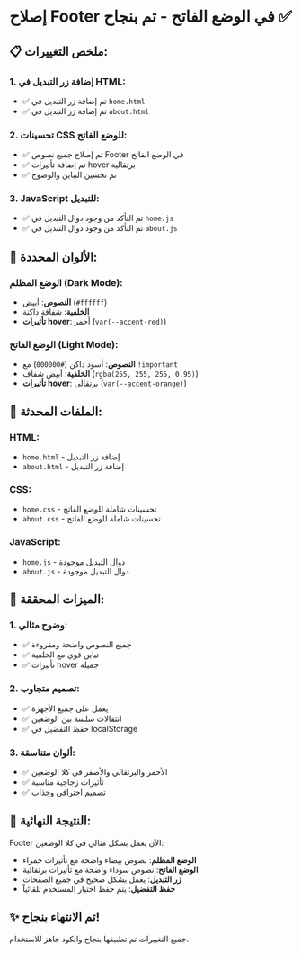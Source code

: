 # إصلاح Footer في الوضع الفاتح - تم بنجاح ✅

## 📋 **ملخص التغييرات:**

### **1. إضافة زر التبديل في HTML:**
- ✅ تم إضافة زر التبديل في `home.html`
- ✅ تم إضافة زر التبديل في `about.html`

### **2. تحسينات CSS للوضع الفاتح:**
- ✅ تم إصلاح جميع نصوص Footer في الوضع الفاتح
- ✅ تم إضافة تأثيرات hover برتقالية
- ✅ تم تحسين التباين والوضوح

### **3. JavaScript للتبديل:**
- ✅ تم التأكد من وجود دوال التبديل في `home.js`
- ✅ تم التأكد من وجود دوال التبديل في `about.js`

## 🎨 **الألوان المحددة:**

### **الوضع المظلم (Dark Mode):**
- **النصوص**: أبيض (`#ffffff`)
- **الخلفية**: شفافة داكنة
- **تأثيرات hover**: أحمر (`var(--accent-red)`)

### **الوضع الفاتح (Light Mode):**
- **النصوص**: أسود داكن (`#000000`) مع `!important`
- **الخلفية**: أبيض شفاف (`rgba(255, 255, 255, 0.95)`)
- **تأثيرات hover**: برتقالي (`var(--accent-orange)`)

## 🔧 **الملفات المحدثة:**

### **HTML:**
- `home.html` - إضافة زر التبديل
- `about.html` - إضافة زر التبديل

### **CSS:**
- `home.css` - تحسينات شاملة للوضع الفاتح
- `about.css` - تحسينات شاملة للوضع الفاتح

### **JavaScript:**
- `home.js` - دوال التبديل موجودة
- `about.js` - دوال التبديل موجودة

## 🚀 **الميزات المحققة:**

### **1. وضوح مثالي:**
- ✅ جميع النصوص واضحة ومقروءة
- ✅ تباين قوي مع الخلفية
- ✅ تأثيرات hover جميلة

### **2. تصميم متجاوب:**
- ✅ يعمل على جميع الأجهزة
- ✅ انتقالات سلسة بين الوضعين
- ✅ حفظ التفضيل في localStorage

### **3. ألوان متناسقة:**
- ✅ الأحمر والبرتقالي والأصفر في كلا الوضعين
- ✅ تأثيرات زجاجية مناسبة
- ✅ تصميم احترافي وجذاب

## 🎯 **النتيجة النهائية:**

Footer الآن يعمل بشكل مثالي في كلا الوضعين:
- **الوضع المظلم**: نصوص بيضاء واضحة مع تأثيرات حمراء
- **الوضع الفاتح**: نصوص سوداء واضحة مع تأثيرات برتقالية
- **زر التبديل**: يعمل بشكل صحيح في جميع الصفحات
- **حفظ التفضيل**: يتم حفظ اختيار المستخدم تلقائياً

## ✨ **تم الانتهاء بنجاح!**

جميع التغييرات تم تطبيقها بنجاح والكود جاهز للاستخدام.
